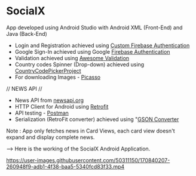 # SocialX

App developed using Android Studio with Android XML (Front-End) and Java (Back-End)

- Login and Registration achieved using [Custom Firebase Authentication](https://firebase.google.com/docs/auth)
- Google Sign-In achieved using Google [Firebase Authentication](https://firebase.google.com/docs/auth)
- Validation achieved using [Awesome Validation](https://github.com/thyrlian/AwesomeValidation)
- Country codes Spinner (Drop-down) achieved using [CountryCodePickerProject](https://github.com/hbb20/CountryCodePickerProject)
- For downloading Images - [Picasso](https://github.com/square/picasso)

// NEWS API //

- News API from [newsapi.org](https://newsapi.org/)
- HTTP Client for Android using [Retrofit](https://github.com/square/retrofit)
- API testing - [Postman](https://www.postman.com/)
- Serialization (RetroFit converter) achieved using "[GSON Converter](https://github.com/square/retrofit/blob/master/retrofit-converters/gson/README.md)

Note : App only fetches news in Card Views, each card view doesn't expand and display complete news.

--> Here is the working of the SocialX Android Application.

https://user-images.githubusercontent.com/50311150/170840207-260948f9-adb1-4f38-baa5-5340fcd83f33.mp4


